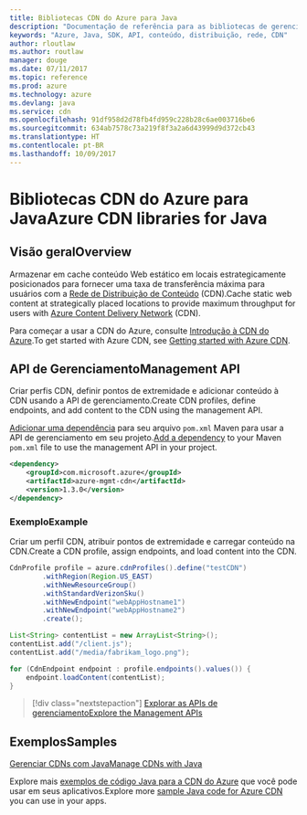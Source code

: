 ```yaml
---
title: Bibliotecas CDN do Azure para Java
description: "Documentação de referência para as bibliotecas de gerenciamento CDN de Java"
keywords: "Azure, Java, SDK, API, conteúdo, distribuição, rede, CDN"
author: rloutlaw
ms.author: routlaw
manager: douge
ms.date: 07/11/2017
ms.topic: reference
ms.prod: azure
ms.technology: azure
ms.devlang: java
ms.service: cdn
ms.openlocfilehash: 91df958d2d78fb4fd959c228b28c6ae003716be6
ms.sourcegitcommit: 634ab7578c73a219f8f3a2a6d43999d9d372cb43
ms.translationtype: HT
ms.contentlocale: pt-BR
ms.lasthandoff: 10/09/2017
---
```

# <a name="azure-cdn-libraries-for-java"></a><span data-ttu-id="f203a-104">Bibliotecas CDN do Azure para Java</span><span class="sxs-lookup"><span data-stu-id="f203a-104">Azure CDN libraries for Java</span></span>

## <a name="overview"></a><span data-ttu-id="f203a-105">Visão geral</span><span class="sxs-lookup"><span data-stu-id="f203a-105">Overview</span></span>

<span data-ttu-id="f203a-106">Armazenar em cache conteúdo Web estático em locais estrategicamente posicionados para fornecer uma taxa de transferência máxima para usuários com a [Rede de Distribuição de Conteúdo](/azure/cdn/cdn-overview) (CDN).</span><span class="sxs-lookup"><span data-stu-id="f203a-106">Cache static web content at strategically placed locations to provide maximum throughput for users with [Azure Content Delivery Network](/azure/cdn/cdn-overview) (CDN).</span></span>

<span data-ttu-id="f203a-107">Para começar a usar a CDN do Azure, consulte [Introdução à CDN do Azure](/azure/cdn/cdn-create-new-endpoint).</span><span class="sxs-lookup"><span data-stu-id="f203a-107">To get started with Azure CDN, see [Getting started with Azure CDN](/azure/cdn/cdn-create-new-endpoint).</span></span>

## <a name="management-api"></a><span data-ttu-id="f203a-108">API de Gerenciamento</span><span class="sxs-lookup"><span data-stu-id="f203a-108">Management API</span></span>

<span data-ttu-id="f203a-109">Criar perfis CDN, definir pontos de extremidade e adicionar conteúdo à CDN usando a API de gerenciamento.</span><span class="sxs-lookup"><span data-stu-id="f203a-109">Create CDN profiles, define endpoints, and add content to the CDN using the management API.</span></span>

<span data-ttu-id="f203a-110">[Adicionar uma dependência](https://maven.apache.org/guides/getting-started/index.html#How_do_I_use_external_dependencies) para seu arquivo `pom.xml` Maven para usar a API de gerenciamento em seu projeto.</span><span class="sxs-lookup"><span data-stu-id="f203a-110">[Add a dependency](https://maven.apache.org/guides/getting-started/index.html#How_do_I_use_external_dependencies) to your Maven `pom.xml` file to use the management API in your project.</span></span>

```XML
<dependency>
    <groupId>com.microsoft.azure</groupId>
    <artifactId>azure-mgmt-cdn</artifactId>
    <version>1.3.0</version>
</dependency>
```   

### <a name="example"></a><span data-ttu-id="f203a-111">Exemplo</span><span class="sxs-lookup"><span data-stu-id="f203a-111">Example</span></span>

<span data-ttu-id="f203a-112">Criar um perfil CDN, atribuir pontos de extremidade e carregar conteúdo na CDN.</span><span class="sxs-lookup"><span data-stu-id="f203a-112">Create a CDN profile, assign endpoints, and load content into the CDN.</span></span>

```java
CdnProfile profile = azure.cdnProfiles().define("testCDN")
        .withRegion(Region.US_EAST)
        .withNewResourceGroup()
        .withStandardVerizonSku()
        .withNewEndpoint("webAppHostname1")
        .withNewEndpoint("webAppHostname2")
        .create();

List<String> contentList = new ArrayList<String>();
contentList.add("/client.js");
contentList.add("/media/fabrikam_logo.png");

for (CdnEndpoint endpoint : profile.endpoints().values()) {
    endpoint.loadContent(contentList);
}
```

> [!div class="nextstepaction"]
> [<span data-ttu-id="f203a-113">Explorar as APIs de gerenciamento</span><span class="sxs-lookup"><span data-stu-id="f203a-113">Explore the Management APIs</span></span>](/java/api/overview/azure/cdn/managementapi)

## <a name="samples"></a><span data-ttu-id="f203a-114">Exemplos</span><span class="sxs-lookup"><span data-stu-id="f203a-114">Samples</span></span>

[<span data-ttu-id="f203a-115">Gerenciar CDNs com Java</span><span class="sxs-lookup"><span data-stu-id="f203a-115">Manage CDNs with Java</span></span>](https://github.com/Azure-Samples/cdn-java-manage-cdn)

<span data-ttu-id="f203a-116">Explore mais [exemplos de código Java para a CDN do Azure](https://azure.microsoft.com/resources/samples/?platform=java&term=cdn) que você pode usar em seus aplicativos.</span><span class="sxs-lookup"><span data-stu-id="f203a-116">Explore more [sample Java code for Azure CDN](https://azure.microsoft.com/resources/samples/?platform=java&term=cdn) you can use in your apps.</span></span>